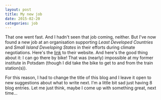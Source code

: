 ```yaml
---
layout: post
title: My new job
date: 2015-02-20
categories: job
---
```


That one went fast.
And I hadn't seen that job coming, neither.
But I've now found a new job at an organisation supporting _Least Developed Countries_ and _Small Island Developing States_ in their efforts during climate negotiations.
Here's the [link](http://www.climateanalytics.org) to their website.
And here's the good thing about it: I can go there by bike!
That was (nearly) impossible at my former institute in Potsdam (though I did take the bike to get to and from the train station(s)).

For this reason, I had to change the title of this blog and I leave it open to new suggestions about what to write next.
I'm a little bit sad just having 8 blog entries.
Let me just think, maybe I come up with something great, next time...
